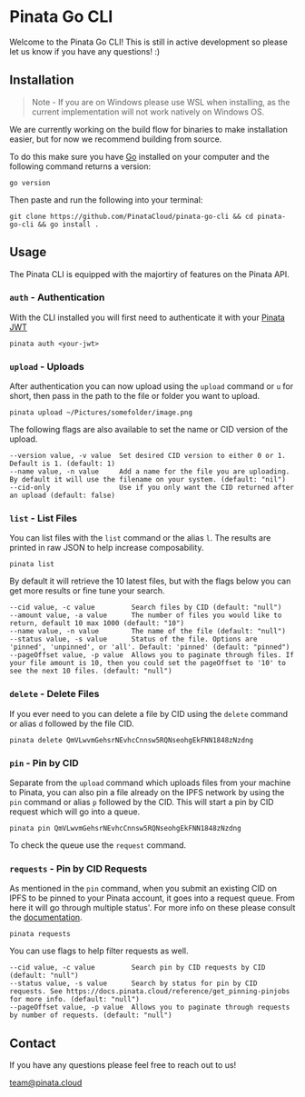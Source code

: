 # Pinata Go CLI

Welcome to the Pinata Go CLI! This is still in active development so please let us know if you have any questions! :)

## Installation

> Note - If you are on Windows please use WSL when installing, as the current implementation will not work natively on Windows OS. 

We are currently working on the build flow for binaries to make installation easier, but for now we recommend building from source.

To do this make sure you have [Go](https://go.dev/) installed on your computer and the following command returns a version:

```shell
go version
```

Then paste and run the following into your terminal:

```shell
git clone https://github.com/PinataCloud/pinata-go-cli && cd pinata-go-cli && go install .
```

## Usage

The Pinata CLI is equipped with the majortiry of features on the Pinata API.

### `auth` - Authentication

With the CLI installed you will first need to authenticate it with your [Pinata JWT](https://docs.pinata.cloud/docs/api-keys)

```shell
pinata auth <your-jwt>
```

### `upload` - Uploads

After authentication you can now upload using the `upload` command or `u` for short, then pass in the path to the file or folder you want to upload.

```shell
pinata upload ~/Pictures/somefolder/image.png
```

The following flags are also available to set the name or CID version of the upload.

```shell
--version value, -v value  Set desired CID version to either 0 or 1. Default is 1. (default: 1)
--name value, -n value     Add a name for the file you are uploading. By default it will use the filename on your system. (default: "nil")
--cid-only                 Use if you only want the CID returned after an upload (default: false)

```

### `list` - List Files

You can list files with the `list` command or the alias `l`. The results are printed in raw JSON to help increase composability.

```shell
pinata list
```

By default it will retrieve the 10 latest files, but with the flags below you can get more results or fine tune your search.

```shell
--cid value, -c value         Search files by CID (default: "null")
--amount value, -a value      The number of files you would like to return, default 10 max 1000 (default: "10")
--name value, -n value        The name of the file (default: "null")
--status value, -s value      Status of the file. Options are 'pinned', 'unpinned', or 'all'. Default: 'pinned' (default: "pinned")
--pageOffset value, -p value  Allows you to paginate through files. If your file amount is 10, then you could set the pageOffset to '10' to see the next 10 files. (default: "null")
```

### `delete` - Delete Files

If you ever need to you can delete a file by CID using the `delete` command or alias `d` followed by the file CID.

```shell
pinata delete QmVLwvmGehsrNEvhcCnnsw5RQNseohgEkFNN1848zNzdng
```

### `pin` - Pin by CID

Separate from the `upload` command which uploads files from your machine to Pinata, you can also pin a file already on the IPFS network by using the `pin` command or alias `p` followed by the CID. This will start a pin by CID request which will go into a queue.

```shell
pinata pin QmVLwvmGehsrNEvhcCnnsw5RQNseohgEkFNN1848zNzdng
```

To check the queue use the `request` command.

### `requests` - Pin by CID Requests

As mentioned in the `pin` command, when you submit an existing CID on IPFS to be pinned to your Pinata account, it goes into a request queue. From here it will go through multiple status'. For more info on these please consult the [documentation](https://docs.pinata.cloud/reference/get_pinning-pinjobs).

```shell
pinata requests
```

You can use flags to help filter requests as well.

```shell
--cid value, -c value         Search pin by CID requests by CID (default: "null")
--status value, -s value      Search by status for pin by CID requests. See https://docs.pinata.cloud/reference/get_pinning-pinjobs for more info. (default: "null")
--pageOffset value, -p value  Allows you to paginate through requests by number of requests. (default: "null")
```

## Contact

If you have any questions please feel free to reach out to us!

[team@pinata.cloud](mailto:team@pinata.cloud)
